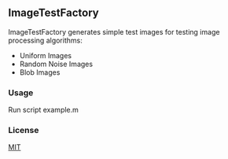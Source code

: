 ## ImageTestFactory
ImageTestFactory generates simple test images for testing image processing algorithms:
* Uniform Images
* Random Noise Images
* Blob Images
### Usage
Run script example.m
### License
[MIT](https://choosealicense.com/licenses/mit/)
